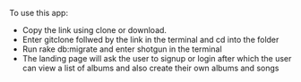 To use this app:
- Copy the link using clone or download.
- Enter gitclone follwed by the link in the terminal and cd into the folder
- Run rake db:migrate and enter shotgun in the terminal
- The landing page will ask the user to signup or login after which the user can view a list of albums and also create their own albums and songs
